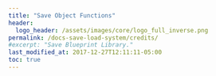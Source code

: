 ```yaml
---
title: "Save Object Functions"
header:
  logo_header: /assets/images/core/logo_full_inverse.png
permalink: /docs-save-load-system/credits/
#excerpt: "Save Blueprint Library."
last_modified_at: 2017-12-27T12:11:11-05:00
toc: true
---
```


